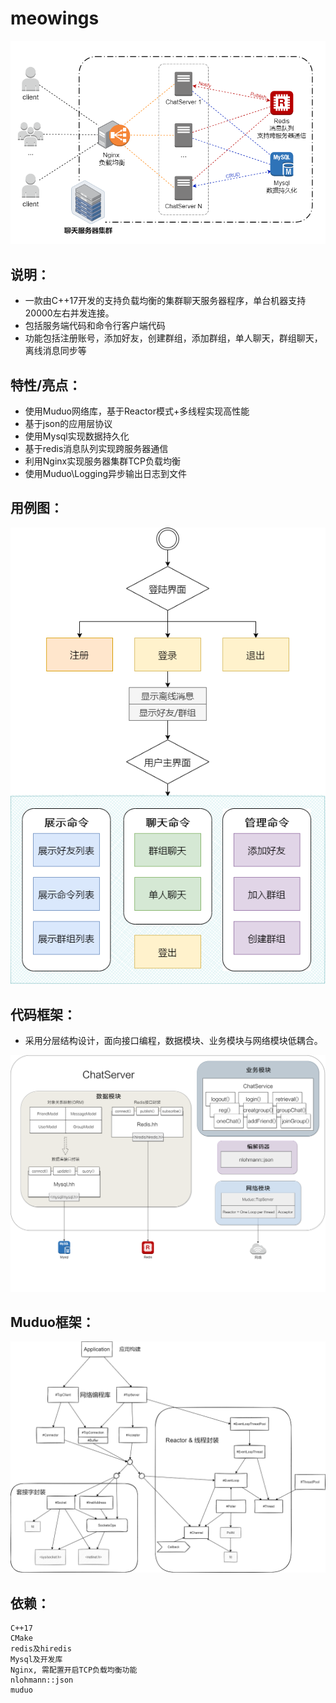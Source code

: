 # meowings
<p align="center">
  <img src="https://github.com/MUCZ/meowings/blob/main/img/structure.png">
</p>

## 说明：

- 一款由C++17开发的支持负载均衡的集群聊天服务器程序，单台机器支持20000左右并发连接。
- 包括服务端代码和命令行客户端代码
- 功能包括注册账号，添加好友，创建群组，添加群组，单人聊天，群组聊天，离线消息同步等

## 特性/亮点：
- 使用Muduo网络库，基于Reactor模式+多线程实现高性能
- 基于json的应用层协议
- 使用Mysql实现数据持久化
- 基于redis消息队列实现跨服务器通信
- 利用Nginx实现服务器集群TCP负载均衡
- 使用Muduo\Logging异步输出日志到文件

## 用例图：

<p align="center">
  <img src="https://github.com/MUCZ/meowings/blob/main/img/use_case.png">
</p>

## 代码框架：
- 采用分层结构设计，面向接口编程，数据模块、业务模块与网络模块低耦合。

<p align="center">
  <img src="https://github.com/MUCZ/meowings/blob/main/img/module.png">
</p>

## Muduo框架：

<p align="center">
  <img src="https://github.com/MUCZ/meowings/blob/main/img/Muduo.png">
</p>

## 依赖：
    C++17
    CMake
    redis及hiredis 
    Mysql及开发库
    Nginx, 需配置开启TCP负载均衡功能
    nlohmann::json
    muduo
